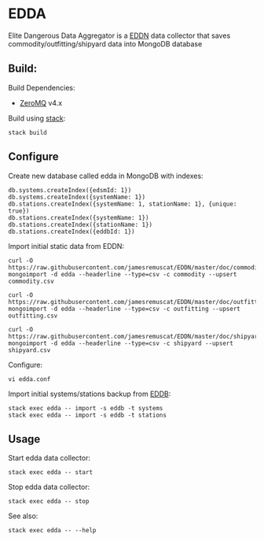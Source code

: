 # EDDA

Elite Dangerous Data Aggregator is a [EDDN](https://github.com/jamesremuscat/EDDN) data collector that saves commodity/outfitting/shipyard data into MongoDB database

## Build:

Build Dependencies:

- [ZeroMQ](http://zeromq.org/) v4.x

Build using [stack](http://haskellstack.org/):

    stack build

## Configure

Create new database called edda in MongoDB with indexes:

    db.systems.createIndex({edsmId: 1})
    db.systems.createIndex({systemName: 1})
    db.stations.createIndex({systemName: 1, stationName: 1}, {unique: true})
    db.stations.createIndex({systemName: 1})
    db.stations.createIndex({stationName: 1})
    db.stations.createIndex({eddbId: 1})

Import initial static data from EDDN:

    curl -O https://raw.githubusercontent.com/jamesremuscat/EDDN/master/doc/commodity.csv
    mongoimport -d edda --headerline --type=csv -c commodity --upsert commodity.csv

    curl -O https://raw.githubusercontent.com/jamesremuscat/EDDN/master/doc/outfitting.csv
    mongoimport -d edda --headerline --type=csv -c outfitting --upsert outfitting.csv

    curl -O https://raw.githubusercontent.com/jamesremuscat/EDDN/master/doc/shipyard.csv
    mongoimport -d edda --headerline --type=csv -c shipyard --upsert shipyard.csv

Configure:

    vi edda.conf

Import initial systems/stations backup from [EDDB](https://eddb.io):

    stack exec edda -- import -s eddb -t systems
    stack exec edda -- import -s eddb -t stations

## Usage

Start edda data collector:
    
    stack exec edda -- start

Stop edda data collector:
    
    stack exec edda -- stop

See also:

    stack exec edda -- --help
